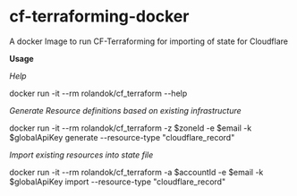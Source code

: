 # cf-terraforming-docker
A docker Image to run CF-Terraforming for importing of state for Cloudflare

**Usage**

_Help_

docker run -it --rm rolandok/cf_terraform --help 

_Generate Resource definitions based on existing infrastructure_

docker run -it --rm rolandok/cf_terraform -z $zoneId -e $email -k $globalApiKey generate --resource-type "cloudflare_record"

_Import existing resources into state file_

docker run -it --rm rolandok/cf_terraform -a $accountId -e $email -k $globalApiKey import --resource-type "cloudflare_record"
